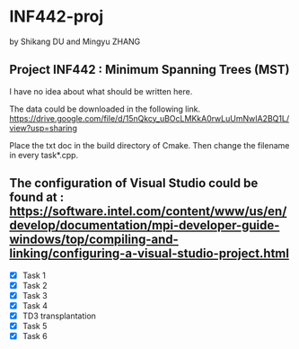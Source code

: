 INF442-proj
===========
by Shikang DU and Mingyu ZHANG

Project INF442 : Minimum Spanning Trees (MST)
---------------------------------------------
I have no idea about what should be written here. 


The data could be downloaded in the following link. 
https://drive.google.com/file/d/15nQkcy_uBOcLMKkA0rwLuUmNwIA2BQ1L/view?usp=sharing

Place the txt doc in the build directory of Cmake. Then change the filename in every task*.cpp.

The configuration of Visual Studio could be found at :
https://software.intel.com/content/www/us/en/develop/documentation/mpi-developer-guide-windows/top/compiling-and-linking/configuring-a-visual-studio-project.html
----
- [x] Task 1
- [x] Task 2
- [x] Task 3
- [x] Task 4
- [x] TD3 transplantation
- [x] Task 5
- [x] Task 6